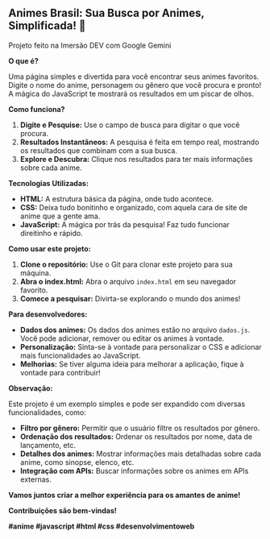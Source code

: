 ## Animes Brasil: Sua Busca por Animes, Simplificada! 🌸
Projeto feito na Imersão DEV com Google Gemini

**O que é?**

Uma página simples e divertida para você encontrar seus animes favoritos. Digite o nome do anime, personagem ou gênero que você procura e pronto! A mágica do JavaScript te mostrará os resultados em um piscar de olhos.

**Como funciona?**

1. **Digite e Pesquise:** Use o campo de busca para digitar o que você procura.
2. **Resultados Instantâneos:** A pesquisa é feita em tempo real, mostrando os resultados que combinam com a sua busca.
3. **Explore e Descubra:** Clique nos resultados para ter mais informações sobre cada anime.

**Tecnologias Utilizadas:**

* **HTML:** A estrutura básica da página, onde tudo acontece.
* **CSS:** Deixa tudo bonitinho e organizado, com aquela cara de site de anime que a gente ama.
* **JavaScript:** A mágica por trás da pesquisa! Faz tudo funcionar direitinho e rápido.

**Como usar este projeto:**

1. **Clone o repositório:** Use o Git para clonar este projeto para sua máquina.
2. **Abra o index.html:** Abra o arquivo `index.html` em seu navegador favorito.
3. **Comece a pesquisar:** Divirta-se explorando o mundo dos animes!

**Para desenvolvedores:**

* **Dados dos animes:** Os dados dos animes estão no arquivo `dados.js`. Você pode adicionar, remover ou editar os animes à vontade.
* **Personalização:** Sinta-se à vontade para personalizar o CSS e adicionar mais funcionalidades ao JavaScript.
* **Melhorias:** Se tiver alguma ideia para melhorar a aplicação, fique à vontade para contribuir!

**Observação:**

Este projeto é um exemplo simples e pode ser expandido com diversas funcionalidades, como:

* **Filtro por gênero:** Permitir que o usuário filtre os resultados por gênero.
* **Ordenação dos resultados:** Ordenar os resultados por nome, data de lançamento, etc.
* **Detalhes dos animes:** Mostrar informações mais detalhadas sobre cada anime, como sinopse, elenco, etc.
* **Integração com APIs:** Buscar informações sobre os animes em APIs externas.

**Vamos juntos criar a melhor experiência para os amantes de anime!** 

**Contribuições são bem-vindas!** 

**#anime #javascript #html #css #desenvolvimentoweb**
